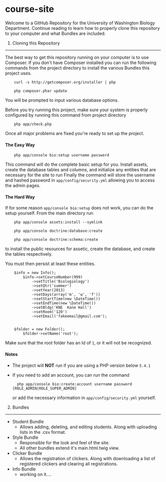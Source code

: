 course-site
===========

Welcome to a GitHub Repository for the University of Washington Biology Department. Continue reading to learn how to properly clone this repository to your computer and what Bundles are included.

1) Cloning this Repository
------------------------------

The best way to get this repository running on your computer is to use Composer. If you don't have Composer installed you can run the following commands from the project directory to install the various Bundles this project uses.

		curl -s http://getcomposer.org/installer | php

		php composer.phar update
		

You will be prompted to input various database options.



Before you try running this project, make sure your system is properly configured by running this command from project directory

		php app/check.php
		
Once all major problems are fixed you're ready to set up the project.

#### The Easy Way

		php app/console bio:setup username password

This command will do the complete basic setup for you. Install assets, create the database tables and columns, and initialize any entities that are necessary for the site to run Finally the command will store the username and hashed password in `app/config/security.yml` allowing you to access the admin pages.

#### The Hard Way

If for some reason `app/console bio:setup` does not work, you can do the setup yourself. From the main directory run

		php app/console assets:install --symlink

		php app/console doctrine:database:create

		php app/console doctrine:schema:create

to install the public resources for assetic, create the database, and create the tables respectively.

You must then persist at least these entities.

		$info = new Info();
		    $info->setCourseNumber(999)
		        ->setTitle('Biologiology')
		        ->setQtr('summer')
		        ->setYear(2013)
		        ->setDays(array('m', 'w', 'f'))
		        ->setStartTime(new \DateTime())
		        ->setEndTime(new \DateTime())
		        ->setBldg('KNE	Kane Hall')
		        ->setRoom('120')
		        ->setEmail('fakeemail@gmail.com');


		$folder = new Folder();
		    $folder->setName('root');

Make sure that the root folder has an Id of `1`, or it will not be recognized.

#### Notes

* The project will **NOT** run if you are using a PHP version below `5.4.1`

* If you need to add an account, you can run the command

		php app/console bio:create:account username password [ROLE_ADMIN|ROLE_SUPER_ADMIN]

	or add the necessary information in `app/config/security.yml` yourself.


2) Bundles
------------------------------

* Student Bundle
    + Allows adding, deleting, and editing students. Along with uploading lists in the .csv format.
* Style Bundle
    + Responsible for the look and feel of the site.
    + All other bundles extend it's main.html.twig view.
* Clicker Bundle
    + Allows the registration of clickers. Along with downloading a list of registered clickers and clearing all registrations.
* Info Bundle
    + working on it....